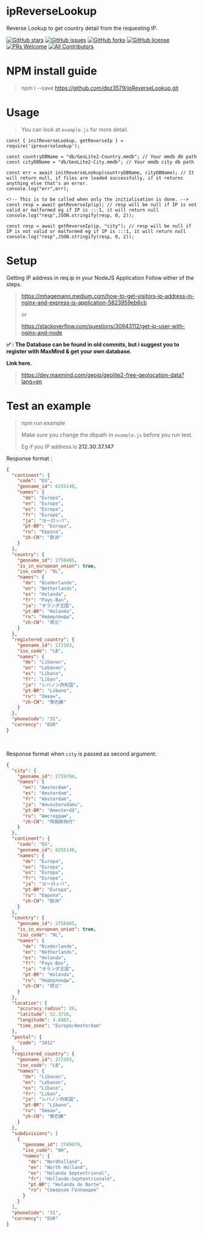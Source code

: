 # ipReverseLookup

Reverse Lookup to get country detail from the requesting IP.

[![GitHub stars](https://img.shields.io/github/stars/dpz3579/ipReverseLookup?style=flat-square)](https://github.com/dpz3579/ipReverseLookup/stargazers)
[![GitHub issues](https://img.shields.io/github/issues/dpz3579/ipReverseLookup?label=issues&style=flat-square)](https://github.com/dpz3579/ipReverseLookup/issues)
[![GitHub forks](https://img.shields.io/github/forks/dpz3579/ipReverseLookup?style=flat-square)](https://github.com/dpz3579/ipReverseLookup/network)
[![GitHub license](https://img.shields.io/github/license/dpz3579/ipReverseLookup?style=flat-square)](https://github.com/dpz3579/ipReverseLookup)
[![PRs Welcome](https://img.shields.io/badge/PRs-welcome-brightgreen.svg?style=flat-square)](http://makeapullrequest.com)
[![All Contributors](https://img.shields.io/badge/all_contributors-1-orange.svg?style=flat-square)](#contributors)


# NPM install guide
> npm i --save https://github.com/dpz3579/ipReverseLookup.git


# Usage

> You can look at `example.js` for more detail.

```
const { initReverseLookup, getReverseIp } = require('ipreverselookup');

const countryDBName = "db/GeoLite2-Country.mmdb"; // Your mmdb db path
const cityDBName = "db/GeoLite2-City.mmdb"; // Your mmdb city db path

const err = await initReverseLookup(countryDBName, cityDBName); // It will return null, if files are loaded successfully, if it returns anything else that's an error.
console.log("err",err);

<!-- This is to be called when only the initialisation is done. -->
const resp = await getReverseIp(ip); // resp will be null if IP is not valid or malformed eg if IP is :::1, it will return null
console.log("resp",JSON.stringify(resp, 0, 2));

const resp = await getReverseIp(ip, "city"); // resp will be null if IP is not valid or malformed eg if IP is :::1, it will return null
console.log("resp",JSON.stringify(resp, 0, 2));
```

# Setup
Getting IP address in req.ip in your NodeJS Application
Follow either of the steps.

> https://mhagemann.medium.com/how-to-get-visitors-ip-address-in-nginx-and-express-js-application-5823959eb6cb
>
> or
>
> https://stackoverflow.com/questions/30943112/get-ip-user-with-nginx-and-node

**✅ : The Database can be found in old commits, but i suggest you to register with MaxMind & get your own database.**

**Link here.**
> https://dev.maxmind.com/geoip/geolite2-free-geolocation-data?lang=en


# Test an example
> npm run example
>
> Make sure you change the dbpath in ```example.js``` before you run test.
>
> Eg if you IP address is **212.30.37.147**


Response format :

``` json
{
  "continent": {
    "code": "EU",
    "geoname_id": 6255148,
    "names": {
      "de": "Europa",
      "en": "Europe",
      "es": "Europa",
      "fr": "Europe",
      "ja": "ヨーロッパ",
      "pt-BR": "Europa",
      "ru": "Европа",
      "zh-CN": "欧洲"
    }
  },
  "country": {
    "geoname_id": 2750405,
    "is_in_european_union": true,
    "iso_code": "NL",
    "names": {
      "de": "Niederlande",
      "en": "Netherlands",
      "es": "Holanda",
      "fr": "Pays-Bas",
      "ja": "オランダ王国",
      "pt-BR": "Holanda",
      "ru": "Нидерланды",
      "zh-CN": "荷兰"
    }
  },
  "registered_country": {
    "geoname_id": 272103,
    "iso_code": "LB",
    "names": {
      "de": "Libanon",
      "en": "Lebanon",
      "es": "Líbano",
      "fr": "Liban",
      "ja": "レバノン共和国",
      "pt-BR": "Líbano",
      "ru": "Ливан",
      "zh-CN": "黎巴嫩"
    }
  },
  "phoneCode": "31",
  "currency": "EUR"
}
```

<br/>

Response format when `city` is passed as second argument:

``` json
{
  "city": {
    "geoname_id": 2759794,
    "names": {
      "en": "Amsterdam",
      "es": "Ámsterdam",
      "fr": "Amsterdam",
      "ja": "Amusuterudamu",
      "pt-BR": "Amesterdã",
      "ru": "Амстердам",
      "zh-CN": "阿姆斯特丹"
    }
  },
  "continent": {
    "code": "EU",
    "geoname_id": 6255148,
    "names": {
      "de": "Europa",
      "en": "Europe",
      "es": "Europa",
      "fr": "Europe",
      "ja": "ヨーロッパ",
      "pt-BR": "Europa",
      "ru": "Европа",
      "zh-CN": "欧洲"
    }
  },
  "country": {
    "geoname_id": 2750405,
    "is_in_european_union": true,
    "iso_code": "NL",
    "names": {
      "de": "Niederlande",
      "en": "Netherlands",
      "es": "Holanda",
      "fr": "Pays-Bas",
      "ja": "オランダ王国",
      "pt-BR": "Holanda",
      "ru": "Нидерланды",
      "zh-CN": "荷兰"
    }
  },
  "location": {
    "accuracy_radius": 20,
    "latitude": 52.3716,
    "longitude": 4.8883,
    "time_zone": "Europe/Amsterdam"
  },
  "postal": {
    "code": "1012"
  },
  "registered_country": {
    "geoname_id": 272103,
    "iso_code": "LB",
    "names": {
      "de": "Libanon",
      "en": "Lebanon",
      "es": "Líbano",
      "fr": "Liban",
      "ja": "レバノン共和国",
      "pt-BR": "Líbano",
      "ru": "Ливан",
      "zh-CN": "黎巴嫩"
    }
  },
  "subdivisions": [
    {
      "geoname_id": 2749879,
      "iso_code": "NH",
      "names": {
        "de": "Nordholland",
        "en": "North Holland",
        "es": "Holanda Septentrional",
        "fr": "Hollande-Septentrionale",
        "pt-BR": "Holanda do Norte",
        "ru": "Северная Голландия"
      }
    }
  ],
  "phoneCode": "31",
  "currency": "EUR"
}
```
